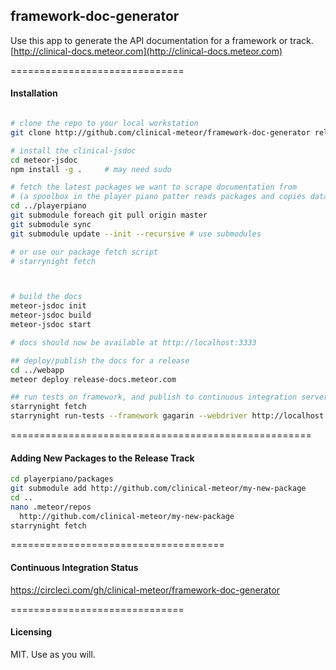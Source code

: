 ## framework-doc-generator

Use this app to generate the API documentation for a framework or track.  
[http://clinical-docs.meteor.com](http://clinical-docs.meteor.com)


==============================
#### Installation

````bash

# clone the repo to your local workstation
git clone http://github.com/clinical-meteor/framework-doc-generator release-docs

# install the clinical-jsdoc
cd meteor-jsdoc
npm install -g .     # may need sudo

# fetch the latest packages we want to scrape documentation from
# (a spoolbox in the player piano patter reads packages and copies data)
cd ../playerpiano
git submodule foreach git pull origin master
git submodule sync
git submodule update --init --recursive # use submodules

# or use our package fetch script
# starrynight fetch



# build the docs
meteor-jsdoc init
meteor-jsdoc build
meteor-jsdoc start

# docs should now be available at http://localhost:3333

## deploy/publish the docs for a release
cd ../webapp
meteor deploy release-docs.meteor.com

## run tests on framework, and publish to continuous integration servers
starrynight fetch
starrynight run-tests --framework gagarin --webdriver http://localhost:9515 --path /packages/*/tests/gagarin/**/*.js
````

====================================================
#### Adding New Packages to the Release Track

```bash
cd playerpiano/packages
git submodule add http://github.com/clinical-meteor/my-new-package
cd ..
nano .meteor/repos
  http://github.com/clinical-meteor/my-new-package
starrynight fetch
```


=====================================
#### Continuous Integration Status

https://circleci.com/gh/clinical-meteor/framework-doc-generator

==============================
#### Licensing

MIT.  Use as you will.    

